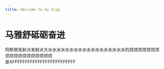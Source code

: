 ```yaml
---
title: Welcome to my blog
---
```


# 马雅舒砥砺奋进
阿斯顿发射点发射点大水水水水水水水水水水水水水水水水水水的烦烦烦烦烦烦烦烦烦烦烦烦烦烦烦烦烦烦  
是AFFFFFFFFFFFFFFFFFFFFFFFFF

